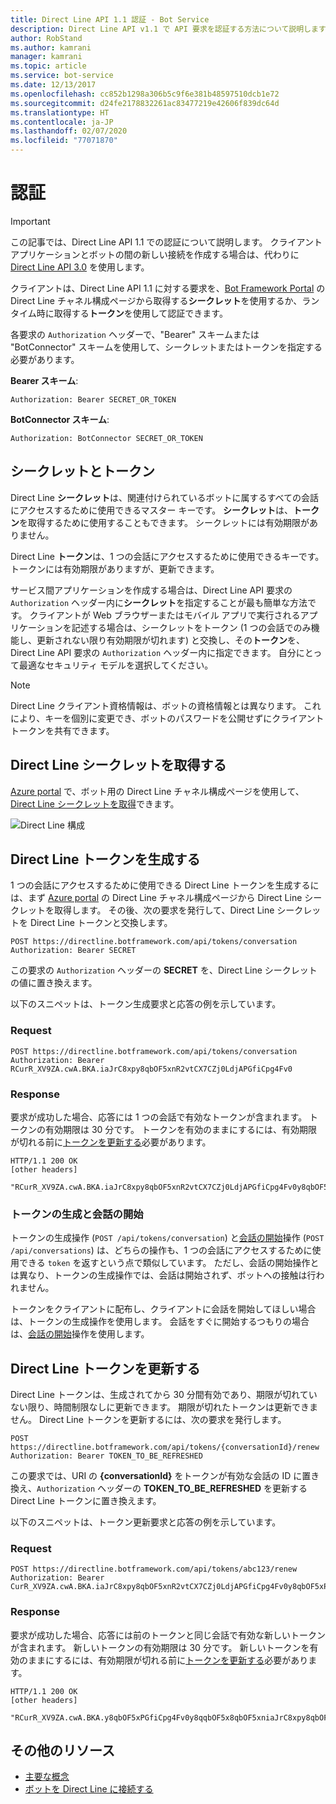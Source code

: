```yaml
---
title: Direct Line API 1.1 認証 - Bot Service
description: Direct Line API v1.1 で API 要求を認証する方法について説明します。
author: RobStand
ms.author: kamrani
manager: kamrani
ms.topic: article
ms.service: bot-service
ms.date: 12/13/2017
ms.openlocfilehash: cc852b1298a306b5c9f6e381b48597510dcb1e72
ms.sourcegitcommit: d24fe2178832261ac83477219e42606f839dc64d
ms.translationtype: HT
ms.contentlocale: ja-JP
ms.lasthandoff: 02/07/2020
ms.locfileid: "77071870"
---
```

# <a name="authentication"></a>認証

> [!IMPORTANT]
> この記事では、Direct Line API 1.1 での認証について説明します。 クライアント アプリケーションとボットの間の新しい接続を作成する場合は、代わりに [Direct Line API 3.0](bot-framework-rest-direct-line-3-0-authentication.md) を使用します。

クライアントは、Direct Line API 1.1 に対する要求を、[Bot Framework Portal](../bot-service-channel-connect-directline.md) の Direct Line チャネル構成ページから取得する**シークレット**を使用するか、ランタイム時に取得する**トークン**を使用して認証できます。

各要求の `Authorization` ヘッダーで、"Bearer" スキームまたは "BotConnector" スキームを使用して、シークレットまたはトークンを指定する必要があります。 

**Bearer スキーム**:
```http
Authorization: Bearer SECRET_OR_TOKEN
```

**BotConnector スキーム**:
```http
Authorization: BotConnector SECRET_OR_TOKEN
```

## <a name="secrets-and-tokens"></a>シークレットとトークン

Direct Line **シークレット**は、関連付けられているボットに属するすべての会話にアクセスするために使用できるマスター キーです。 **シークレット**は、**トークン**を取得するために使用することもできます。 シークレットには有効期限がありません。 

Direct Line **トークン**は、1 つの会話にアクセスするために使用できるキーです。 トークンには有効期限がありますが、更新できます。 

サービス間アプリケーションを作成する場合は、Direct Line API 要求の `Authorization` ヘッダー内に**シークレット**を指定することが最も簡単な方法です。 クライアントが Web ブラウザーまたはモバイル アプリで実行されるアプリケーションを記述する場合は、シークレットをトークン (1 つの会話でのみ機能し、更新されない限り有効期限が切れます) と交換し、その**トークン**を、Direct Line API 要求の `Authorization` ヘッダー内に指定できます。 自分にとって最適なセキュリティ モデルを選択してください。

> [!NOTE]
> Direct Line クライアント資格情報は、ボットの資格情報とは異なります。 これにより、キーを個別に変更でき、ボットのパスワードを公開せずにクライアント トークンを共有できます。 

## <a name="get-a-direct-line-secret"></a>Direct Line シークレットを取得する

[Azure portal](https://portal.azure.com) で、ボット用の Direct Line チャネル構成ページを使用して、[Direct Line シークレットを取得](../bot-service-channel-connect-directline.md)できます。

![Direct Line 構成](../media/direct-line-configure.png)

## <a id="generate-token"></a> Direct Line トークンを生成する

1 つの会話にアクセスするために使用できる Direct Line トークンを生成するには、まず [Azure portal](https://portal.azure.com) の Direct Line チャネル構成ページから Direct Line シークレットを取得します。 その後、次の要求を発行して、Direct Line シークレットを Direct Line トークンと交換します。

```http
POST https://directline.botframework.com/api/tokens/conversation
Authorization: Bearer SECRET
```

この要求の `Authorization` ヘッダーの **SECRET** を、Direct Line シークレットの値に置き換えます。

以下のスニペットは、トークン生成要求と応答の例を示しています。

### <a name="request"></a>Request

```http
POST https://directline.botframework.com/api/tokens/conversation
Authorization: Bearer RCurR_XV9ZA.cwA.BKA.iaJrC8xpy8qbOF5xnR2vtCX7CZj0LdjAPGfiCpg4Fv0
```

### <a name="response"></a>Response

要求が成功した場合、応答には 1 つの会話で有効なトークンが含まれます。 トークンの有効期限は 30 分です。 トークンを有効のままにするには、有効期限が切れる前に[トークンを更新する](#refresh-token)必要があります。

```http
HTTP/1.1 200 OK
[other headers]

"RCurR_XV9ZA.cwA.BKA.iaJrC8xpy8qbOF5xnR2vtCX7CZj0LdjAPGfiCpg4Fv0y8qbOF5xPGfiCpg4Fv0y8qqbOF5x8qbOF5xn"
```

### <a name="generate-token-versus-start-conversation"></a>トークンの生成と会話の開始

トークンの生成操作 (`POST /api/tokens/conversation`) と[会話の開始](bot-framework-rest-direct-line-1-1-start-conversation.md)操作 (`POST /api/conversations`) は、どちらの操作も、1 つの会話にアクセスするために使用できる `token` を返すという点で類似しています。 ただし、会話の開始操作とは異なり、トークンの生成操作では、会話は開始されず、ボットへの接触は行われません。 

トークンをクライアントに配布し、クライアントに会話を開始してほしい場合は、トークンの生成操作を使用します。 会話をすぐに開始するつもりの場合は、[会話の開始](bot-framework-rest-direct-line-1-1-start-conversation.md)操作を使用します。

## <a id="refresh-token"></a> Direct Line トークンを更新する

Direct Line トークンは、生成されてから 30 分間有効であり、期限が切れていない限り、時間制限なしに更新できます。 期限が切れたトークンは更新できません。 Direct Line トークンを更新するには、次の要求を発行します。

```http
POST https://directline.botframework.com/api/tokens/{conversationId}/renew
Authorization: Bearer TOKEN_TO_BE_REFRESHED
```

この要求では、URI の **{conversationId}** をトークンが有効な会話の ID に置き換え、`Authorization` ヘッダーの **TOKEN_TO_BE_REFRESHED** を更新する Direct Line トークンに置き換えます。

以下のスニペットは、トークン更新要求と応答の例を示しています。

### <a name="request"></a>Request

```http
POST https://directline.botframework.com/api/tokens/abc123/renew
Authorization: Bearer CurR_XV9ZA.cwA.BKA.iaJrC8xpy8qbOF5xnR2vtCX7CZj0LdjAPGfiCpg4Fv0y8qbOF5xPGfiCpg4Fv0y8qqbOF5x8qbOF5xn
```

### <a name="response"></a>Response

要求が成功した場合、応答には前のトークンと同じ会話で有効な新しいトークンが含まれます。 新しいトークンの有効期限は 30 分です。 新しいトークンを有効のままにするには、有効期限が切れる前に[トークンを更新する](#refresh-token)必要があります。

```http
HTTP/1.1 200 OK
[other headers]

"RCurR_XV9ZA.cwA.BKA.y8qbOF5xPGfiCpg4Fv0y8qqbOF5x8qbOF5xniaJrC8xpy8qbOF5xnR2vtCX7CZj0LdjAPGfiCpg4Fv0"
```

## <a name="additional-resources"></a>その他のリソース

- [主要な概念](bot-framework-rest-direct-line-1-1-concepts.md)
- [ボットを Direct Line に接続する](../bot-service-channel-connect-directline.md)